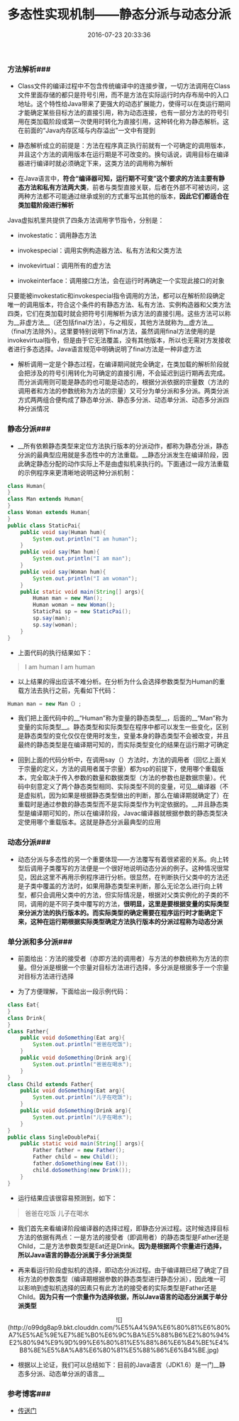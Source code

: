 ﻿---
title: 多态性实现机制——静态分派与动态分派
date: 2016-07-23 20:33:36
tags: JVM
categories: JVM
---

### 方法解析###

- Class文件的编译过程中不包含传统编译中的连接步骤，一切方法调用在Class文件里面存储的都只是符号引用，而不是方法在实际运行时内存布局中的入口地址。这个特性给Java带来了更强大的动态扩展能力，使得可以在类运行期间才能确定某些目标方法的直接引用，称为动态连接，也有一部分方法的符号引用在类加载阶段或第一次使用时转化为直接引用，这种转化称为静态解析。这在前面的“Java内存区域与内存溢出”一文中有提到

- 静态解析成立的前提是：方法在程序真正执行前就有一个可确定的调用版本，并且这个方法的调用版本在运行期是不可改变的。换句话说，调用目标在编译器进行编译时就必须确定下来，这类方法的调用称为解析

-  在Java语言中，__符合“编译器可知，运行期不可变”这个要求的方法主要有静态方法和私有方法两大类__，前者与类型直接关联，后者在外部不可被访问，这两种方法都不可能通过继承或别的方式重写出其他的版本，__因此它们都适合在类加载阶段进行解析__

Java虚拟机里共提供了四条方法调用字节指令，分别是：

- invokestatic：调用静态方法

- invokespecial：调用实例构造器<init>方法、私有方法和父类方法

- invokevirtual：调用所有的虚方法

- invokeinterface：调用接口方法，会在运行时再确定一个实现此接口的对象

<!-- more -->

只要能被invokestatic和invokespecial指令调用的方法，都可以在解析阶段确定唯一的调用版本，符合这个条件的有静态方法、私有方法、实例构造器和父类方法四类，它们在类加载时就会把符号引用解析为该方法的直接引用。这些方法可以称为__非虚方法__（还包括final方法），与之相反，其他方法就称为__虚方法__（final方法除外）。这里要特别说明下final方法，虽然调用final方法使用的是invokevirtual指令，但是由于它无法覆盖，没有其他版本，所以也无需对方发接收者进行多态选择。Java语言规范中明确说明了final方法是一种非虚方法

- 解析调用一定是个静态过程，在编译期间就完全确定，在类加载的解析阶段就会把涉及的符号引用转化为可确定的直接引用，不会延迟到运行期再去完成。而分派调用则可能是静态的也可能是动态的，根据分派依据的宗量数（方法的调用者和方法的参数统称为方法的宗量）又可分为单分派和多分派。两类分派方式两两组合便构成了静态单分派、静态多分派、动态单分派、动态多分派四种分派情况

### 静态分派###

- __所有依赖静态类型来定位方法执行版本的分派动作，都称为静态分派，静态分派的最典型应用就是多态性中的方法重载。__静态分派发生在编译阶段，因此确定静态分配的动作实际上不是由虚拟机来执行的。下面通过一段方法重载的示例程序来更清晰地说明这种分派机制：

```java
class Human{  
}    
class Man extends Human{  
}  
class Woman extends Human{  
}  
public class StaticPai{  
    public void say(Human hum){  
        System.out.println("I am human");  
    }  
    public void say(Man hum){  
        System.out.println("I am man");  
    }  
    public void say(Woman hum){  
        System.out.println("I am woman");  
    }  
    public static void main(String[] args){  
        Human man = new Man();  
        Human woman = new Woman();  
        StaticPai sp = new StaticPai();  
        sp.say(man);  
        sp.say(woman);  
    }  
}  
```
- 上面代码的执行结果如下：
> I am human
  I am human

- 以上结果的得出应该不难分析。在分析为什么会选择参数类型为Human的重载方法去执行之前，先看如下代码：


```java
Human man = new Man（）;
```

- 我们把上面代码中的__“Human”称为变量的静态类型__，后面的__“Man”称为变量的实际类型__。静态类型和实际类型在程序中都可以发生一些变化，区别是静态类型的变化仅仅在使用时发生，变量本身的静态类型不会被改变，并且最终的静态类型是在编译期可知的，而实际类型变化的结果在运行期才可确定

- 回到上面的代码分析中，在调用say（）方法时，方法的调用者（回忆上面关于宗量的定义，方法的调用者属于宗量）都为sp的前提下，使用哪个重载版本，完全取决于传入参数的数量和数据类型（方法的参数也是数据宗量）。代码中刻意定义了两个静态类型相同、实际类型不同的变量，可见__编译器（不是虚拟机，因为如果是根据静态类型做出的判断，那么在编译期就确定了）在重载时是通过参数的静态类型而不是实际类型作为判定依据的。__并且静态类型是编译期可知的，所以在编译阶段，Javac编译器就根据参数的静态类型决定使用哪个重载版本。这就是静态分派最典型的应用

### 动态分派###

-   动态分派与多态性的另一个重要体现——方法覆写有着很紧密的关系。向上转型后调用子类覆写的方法便是一个很好地说明动态分派的例子。这种情况很常见，因此这里不再用示例程序进行分析。很显然，在判断执行父类中的方法还是子类中覆盖的方法时，如果用静态类型来判断，那么无论怎么进行向上转型，都只会调用父类中的方法，但实际情况是，根据对父类实例化的子类的不同，调用的是不同子类中覆写的方法，__很明显，这里是要根据变量的实际类型来分派方法的执行版本的。而实际类型的确定需要在程序运行时才能确定下来，这种在运行期根据实际类型确定方法执行版本的分派过程称为动态分派__

### 单分派和多分派###

- 前面给出：方法的接受者（亦即方法的调用者）与方法的参数统称为方法的宗量。但分派是根据一个宗量对目标方法进行选择，多分派是根据多于一个宗量对目标方法进行选择

- 为了方便理解，下面给出一段示例代码：

```java
class Eat{  
}  
class Drink{  
}  
class Father{  
    public void doSomething(Eat arg){  
        System.out.println("爸爸在吃饭");  
    }  
    public void doSomething(Drink arg){  
        System.out.println("爸爸在喝水");  
    }  
}  
class Child extends Father{  
    public void doSomething(Eat arg){  
        System.out.println("儿子在吃饭");  
    }  
    public void doSomething(Drink arg){  
        System.out.println("儿子在喝水");  
    }  
}  
public class SingleDoublePai{  
    public static void main(String[] args){  
        Father father = new Father();  
        Father child = new Child();  
        father.doSomething(new Eat());  
        child.doSomething(new Drink());  
    }  
}  
```
-   运行结果应该很容易预测到，如下：
    
> 爸爸在吃饭
    儿子在喝水

- 我们首先来看编译阶段编译器的选择过程，即静态分派过程。这时候选择目标方法的依据有两点：一是方法的接受者（即调用者）的静态类型是Father还是Child，二是方法参数类型是Eat还是Drink。__因为是根据两个宗量进行选择，所以Java语言的静态分派属于多分派类型__

-  再来看运行阶段虚拟机的选择，即动态分派过程。由于编译期已经了确定了目标方法的参数类型（编译期根据参数的静态类型进行静态分派），因此唯一可以影响到虚拟机选择的因素只有此方法的接受者的实际类型是Father还是Child。__因为只有一个宗量作为选择依据，所以Java语言的动态分派属于单分派类型__

<center>![](http://o99dg8ap9.bkt.clouddn.com/%E5%A4%9A%E6%80%81%E6%80%A7%E5%AE%9E%E7%8E%B0%E6%9C%BA%E5%88%B6%E2%80%94%E2%80%94%E9%9D%99%E6%80%81%E5%88%86%E6%B4%BE%E4%B8%8E%E5%8A%A8%E6%80%81%E5%88%86%E6%B4%BE.jpg)</center>

-   根据以上论证，我们可以总结如下：目前的Java语言（JDK1.6）是一门__静态多分派、动态单分派的语言__


### 参考博客###

- [传送门](http://blog.csdn.net/ns_code/article/details/17965867)